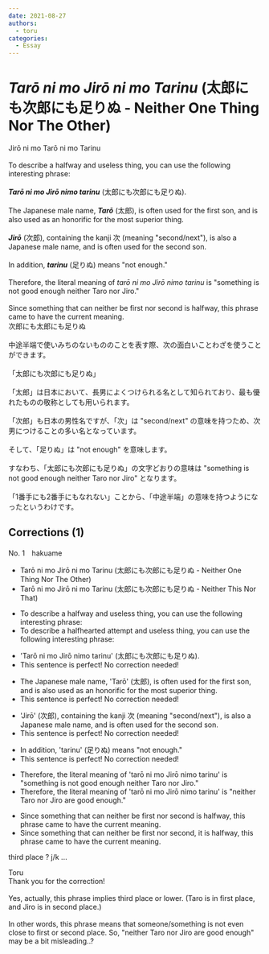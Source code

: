 ```yaml
---
date: 2021-08-27
authors:
  - toru
categories:
  - Essay
---
```


<h1 id="subject_show"><strong><em>Tarō ni mo Jirō ni mo Tarinu</strong></em> (太郎にも次郎にも足りぬ - Neither One Thing Nor The Other)</h1>
<div class="date" hidden>Aug 27, 2021 10:46</div>
<div id="post"><div id="body_show_ori">
Jirō ni mo Tarō ni mo Tarinu<br/><br/>To describe a halfway and useless thing, you can use the following interesting phrase:<br/><br/><strong><em>Tarō ni mo Jirō nimo tarinu</em></strong> (太郎にも次郎にも足りぬ).<br/><br/>The Japanese male name, <strong><em>Tarō</em></strong> (太郎), is often used for the first son, and is also used as an honorific for the most superior thing.<br/><br/><strong><em>Jirō</em></strong> (次郎), containing the kanji 次 (meaning "second/next"), is also a Japanese male name, and is often used for the second son.<br/><br/>In addition, <strong><em>tarinu</em></strong> (足りぬ) means "not enough."<br/><br/>Therefore, the literal meaning of <em>tarō ni mo Jirō nimo tarinu</em> is "something is not good enough neither Taro nor Jiro."<br/><br/>Since something that can neither be first nor second is halfway, this phrase came to have the current meaning.
</div></div>

<!-- more -->

<div id="post_ja"><div id="body_show_mo">
次郎にも太郎にも足りぬ<br/><br/>中途半端で使いみちのないもののことを表す際、次の面白いことわざを使うことができます。<br/><br/>「太郎にも次郎にも足りぬ」<br/><br/>「太郎」は日本において、長男によくつけられる名として知られており、最も優れたものの敬称としても用いられます。<br/><br/>「次郎」も日本の男性名ですが、「次」は "second/next" の意味を持つため、次男につけることの多い名となっています。<br/><br/>そして、「足りぬ」は "not enough" を意味します。<br/><br/>すなわち、「太郎にも次郎にも足りぬ」の文字どおりの意味は "something is not good enough neither Taro nor Jiro" となります。<br/><br/>「1番手にも2番手にもなれない」ことから、「中途半端」の意味を持つようになったというわけです。
</div></div>

## Corrections (1)
<div id="block"><div class="first_name"> No. 1　<span class="just_name">hakuame</span></div><div id="block2">
<ul class="correction_field">
<li class="incorrect">Tarō ni mo Jirō ni mo Tarinu (太郎にも次郎にも足りぬ - Neither One Thing Nor The Other)</li>
<li class="corrected correct">
Tarō ni mo Jirō ni mo Tarinu (太郎にも次郎にも足りぬ - Neither<span class="f_blue"> This Nor That</span>)
</li>
</ul>
<ul class="correction_field">
<li class="incorrect">To describe a halfway and useless thing, you can use the following interesting phrase:</li>
<li class="corrected correct">
To describe a <span class="f_blue">halfhearted</span> <span class="f_blue">attempt</span> and useless thing, you can use the following interesting phrase:
</li>
</ul>
<ul class="correction_field">
<li class="incorrect">'Tarō ni mo Jirō nimo tarinu' (太郎にも次郎にも足りぬ).</li>
<li class="corrected perfect">This sentence is perfect! No correction needed!</li>
</ul>
<ul class="correction_field">
<li class="incorrect">The Japanese male name, 'Tarō' (太郎), is often used for the first son, and is also used as an honorific for the most superior thing.</li>
<li class="corrected perfect">This sentence is perfect! No correction needed!</li>
</ul>
<ul class="correction_field">
<li class="incorrect">'Jirō' (次郎), containing the kanji 次 (meaning "second/next"), is also a Japanese male name, and is often used for the second son.</li>
<li class="corrected perfect">This sentence is perfect! No correction needed!</li>
</ul>
<ul class="correction_field">
<li class="incorrect">In addition, 'tarinu' (足りぬ) means "not enough."</li>
<li class="corrected perfect">This sentence is perfect! No correction needed!</li>
</ul>
<ul class="correction_field">
<li class="incorrect">Therefore, the literal meaning of 'tarō ni mo Jirō nimo tarinu' is "something is not good enough neither Taro nor Jiro."</li>
<li class="corrected correct">
Therefore, the literal meaning of 'tarō ni mo Jirō nimo tarinu' is "<span class="f_blue">neither Taro nor Jiro are good enough.</span>"
</li>
</ul>
<ul class="correction_field">
<li class="incorrect">Since something that can neither be first nor second is halfway, this phrase came to have the current meaning.</li>
<li class="corrected correct">
Since something that can neither be first nor second, it is halfway, this phrase came to have the current meaning.
</li>
</ul>
<p class="comment_small">
 third place ?  j/k ...
</p>

</div><div class="name"><span class="just_name">Toru</span><br>
Thank you for the correction!<br/><br/>Yes, actually, this phrase implies third place or lower. (Taro is in first place, and Jiro is in second place.)<br/><br/>In other words, this phrase means that someone/something is not even close to first or second place. So, "neither Taro nor Jiro are good enough" may be a bit misleading..?
</div>
</div>
